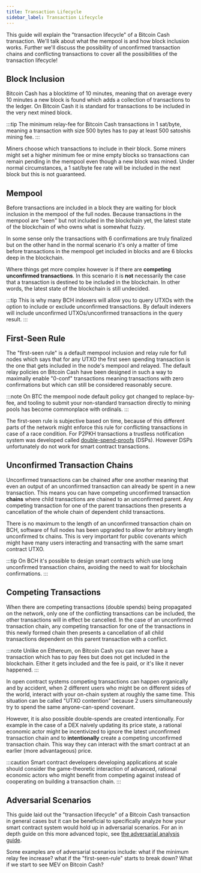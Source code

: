 ```yaml
---
title: Transaction Lifecycle
sidebar_label: Transaction Lifecycle
---
```


This guide will explain the "transaction lifecycle" of a Bitcoin Cash transaction. We'll talk about what the mempool is and how block inclusion works. Further we'll discuss the possibility of unconfirmed transaction chains and conflicting transactions to cover all the possibilities of the transaction lifecycle!

## Block Inclusion

Bitcoin Cash has a blocktime of 10 minutes, meaning that on average every 10 minutes a new block is found which adds a collection of transactions to the ledger. On Bitcoin Cash it is standard for transactions to be included in the very next mined block.

:::tip
The minimum relay-fee for Bitcoin Cash transactions in 1 sat/byte, meaning a transaction with size 500 bytes has to pay at least 500 satoshis mining fee.
:::

Miners choose which transactions to include in their block. Some miners might set a higher minimum fee or mine empty blocks so transactions can remain pending in the mempool even though a new block was mined. Under normal circumstances, a 1 sat/byte fee rate will be included in the next block but this is not guaranteed.

## Mempool

Before transactions are included in a block they are waiting for block inclusion in the mempool of the full nodes. Because transactions in the mempool are "seen" but not included in the blockchain yet, the latest state of the blockchain of who owns what is somewhat fuzzy. 

In some sense only the transactions with 6 confirmations are truly finalized but on the other hand in the normal scenario it's only a matter of time before transactions in the mempool get included in blocks and are 6 blocks deep in the blockchain.

Where things get more complex however is if there are **competing unconfirmed transactions**. In this scenario it is **not** necessarily the case that a transaction is destined to be included in the blockchain. In other words, the latest state of the blockchain is still undecided.

:::tip
This is why many BCH indexers will allow you to query UTXOs with the option to include or exclude unconfirmed transactions. By default indexers will include unconfirmed UTXOs/unconfirmed transactions in the query result.
:::

## First-Seen Rule

The "first-seen rule" is a default mempool inclusion and relay rule for full nodes which says that for any UTXO the first seen spending transaction is the one that gets included in the node's mempool and relayed. The default relay policies on Bitcoin Cash have been designed in such a way to maximally enable "0-conf" transactions meaning transactions with zero confirmations but which can still be considered reasonably secure.

:::note
On BTC the mempool node default policy got changed to replace-by-fee, and tooling to submit your non-standard transaction directly to mining pools has become commonplace with ordinals.
:::

The first-seen rule is subjective based on time, because of this different parts of the network might enforce this rule for conflicting transactions in case of a race condition. For P2PKH transactions a trustless notification system was developed called [double-spend-proofs](https://docs.bitcoincashnode.org/doc/dsproof-implementation-notes/) (DSPs). However DSPs unfortunately do not work for smart contract transactions.

## Unconfirmed Transaction Chains

Unconfirmed transactions can be chained after one another meaning that even an output of an unconfirmed transaction can already be spent in a new transaction. This means you can have competing unconfirmed transaction **chains** where child transactions are chained to an unconfirmed parent. Any competing transaction for one of the parent transactions then presents a cancellation of the whole chain of dependent child transactions.

There is no maximum to the length of an unconfirmed transaction chain on BCH, software of full nodes has been upgraded to allow for arbitrary length unconfirmed tx chains. This is very important for public covenants which might have many users interacting and transacting with the same smart contract UTXO.

:::tip
On BCH it's possible to design smart contracts which use long unconfirmed transaction chains, avoiding the need to wait for blockchain confirmations.
:::

## Competing Transactions

When there are competing transactions (double spends) being propagated on the network, only one of the conflicting transactions can be included, the other transactions will in effect be cancelled. In the case of an unconfirmed transaction chain, any competing transaction for one of the transactions in this newly formed chain then presents a cancellation of all child transactions dependent on this parent transaction with a conflict.

:::note
Unlike on Ethereum, on Bitcoin Cash you can never have a transaction which has to pay fees but does not get included in the blockchain. Either it gets included and the fee is paid, or it's like it never happened.
:::

In open contract systems competing transactions can happen organically and by accident, when 2 different users who might be on different sides of the world, interact with your on-chain system at roughly the same time. This situation can be called "UTXO contention" because 2 users simultaneously try to spend the same anyone-can-spend covenant.

However, it is also possible double-spends are created intentionally. For example in the case of a DEX naively updating its price state, a rational economic actor might be incentivized to ignore the latest unconfirmed transaction chain and to **intentionally** create a competing unconfirmed transaction chain. This way they can interact with the smart contract at an earlier (more advantageous) price.

:::caution
Smart contract developers developing applications at scale should consider the game-theoretic interaction of advanced, rational economic actors who might benefit from competing against instead of cooperating on building a transaction chain.
:::

## Adversarial Scenarios

This guide laid out the "transaction lifecycle" of a Bitcoin Cash transaction in general cases but it can be beneficial to specifically analyze how your smart contract system would hold up in adversarial scenarios. For an in depth guide on this more advanced topic, see [the adversarial analysis guide](/docs/guides/adversarial).

Some examples are of adversarial scenarios include: what if the minimum relay fee increase? what if the "first-seen-rule" starts to break down? What if we start to see MEV on Bitcoin Cash?
